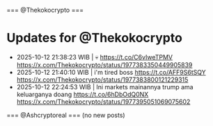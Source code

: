 === @Thekokocrypto ===

# Updates for @Thekokocrypto

- 2025-10-12 21:38:23 WIB | 💀 https://t.co/C6vIweTPMV
  https://x.com/Thekokocrypto/status/1977383350449905839
- 2025-10-12 21:40:10 WIB | i'm tired boss https://t.co/AFF9S6tSQY
  https://x.com/Thekokocrypto/status/1977383800121229315
- 2025-10-12 22:24:53 WIB | Ini markets mainannya trump ama keluarganya doang https://t.co/6hDbOdQ0NX
  https://x.com/Thekokocrypto/status/1977395051069075602

=== @Ashcryptoreal ===
(no new posts)

